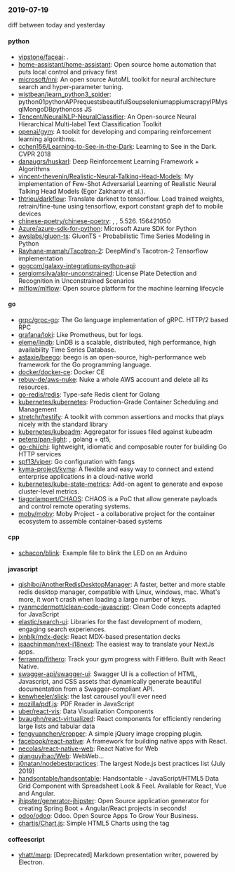 ### 2019-07-19
diff between today and yesterday

#### python
* [vipstone/faceai](https://github.com/vipstone/faceai): .
* [home-assistant/home-assistant](https://github.com/home-assistant/home-assistant):  Open source home automation that puts local control and privacy first
* [microsoft/nni](https://github.com/microsoft/nni): An open source AutoML toolkit for neural architecture search and hyper-parameter tuning.
* [wistbean/learn_python3_spider](https://github.com/wistbean/learn_python3_spider): python01pythonAPPrequestsbeautifulSoupseleniumappiumscrapyIPMysqlMongoDBpythoncss JS
* [Tencent/NeuralNLP-NeuralClassifier](https://github.com/Tencent/NeuralNLP-NeuralClassifier): An Open-source Neural Hierarchical Multi-label Text Classification Toolkit
* [openai/gym](https://github.com/openai/gym): A toolkit for developing and comparing reinforcement learning algorithms.
* [cchen156/Learning-to-See-in-the-Dark](https://github.com/cchen156/Learning-to-See-in-the-Dark): Learning to See in the Dark. CVPR 2018
* [danaugrs/huskarl](https://github.com/danaugrs/huskarl): Deep Reinforcement Learning Framework + Algorithms
* [vincent-thevenin/Realistic-Neural-Talking-Head-Models](https://github.com/vincent-thevenin/Realistic-Neural-Talking-Head-Models): My implementation of Few-Shot Adversarial Learning of Realistic Neural Talking Head Models (Egor Zakharov et al.).
* [thtrieu/darkflow](https://github.com/thtrieu/darkflow): Translate darknet to tensorflow. Load trained weights, retrain/fine-tune using tensorflow, export constant graph def to mobile devices
* [chinese-poetry/chinese-poetry](https://github.com/chinese-poetry/chinese-poetry): , , 5.526. 156421050
* [Azure/azure-sdk-for-python](https://github.com/Azure/azure-sdk-for-python): Microsoft Azure SDK for Python
* [awslabs/gluon-ts](https://github.com/awslabs/gluon-ts): GluonTS - Probabilistic Time Series Modeling in Python
* [Rayhane-mamah/Tacotron-2](https://github.com/Rayhane-mamah/Tacotron-2): DeepMind's Tacotron-2 Tensorflow implementation
* [gogcom/galaxy-integrations-python-api](https://github.com/gogcom/galaxy-integrations-python-api): 
* [sergiomsilva/alpr-unconstrained](https://github.com/sergiomsilva/alpr-unconstrained): License Plate Detection and Recognition in Unconstrained Scenarios
* [mlflow/mlflow](https://github.com/mlflow/mlflow): Open source platform for the machine learning lifecycle

#### go
* [grpc/grpc-go](https://github.com/grpc/grpc-go): The Go language implementation of gRPC. HTTP/2 based RPC
* [grafana/loki](https://github.com/grafana/loki): Like Prometheus, but for logs.
* [eleme/lindb](https://github.com/eleme/lindb): LinDB is a scalable, distributed, high performance, high availability Time Series Database.
* [astaxie/beego](https://github.com/astaxie/beego): beego is an open-source, high-performance web framework for the Go programming language.
* [docker/docker-ce](https://github.com/docker/docker-ce): Docker CE
* [rebuy-de/aws-nuke](https://github.com/rebuy-de/aws-nuke): Nuke a whole AWS account and delete all its resources.
* [go-redis/redis](https://github.com/go-redis/redis): Type-safe Redis client for Golang
* [kubernetes/kubernetes](https://github.com/kubernetes/kubernetes): Production-Grade Container Scheduling and Management
* [stretchr/testify](https://github.com/stretchr/testify): A toolkit with common assertions and mocks that plays nicely with the standard library
* [kubernetes/kubeadm](https://github.com/kubernetes/kubeadm): Aggregator for issues filed against kubeadm
* [peterq/pan-light](https://github.com/peterq/pan-light): , golang + qt5, 
* [go-chi/chi](https://github.com/go-chi/chi): lightweight, idiomatic and composable router for building Go HTTP services
* [spf13/viper](https://github.com/spf13/viper): Go configuration with fangs
* [kyma-project/kyma](https://github.com/kyma-project/kyma): A flexible and easy way to connect and extend enterprise applications in a cloud-native world
* [kubernetes/kube-state-metrics](https://github.com/kubernetes/kube-state-metrics): Add-on agent to generate and expose cluster-level metrics.
* [tiagorlampert/CHAOS](https://github.com/tiagorlampert/CHAOS):  CHAOS is a PoC that allow generate payloads and control remote operating systems.
* [moby/moby](https://github.com/moby/moby): Moby Project - a collaborative project for the container ecosystem to assemble container-based systems

#### cpp
* [schacon/blink](https://github.com/schacon/blink): Example file to blink the LED on an Arduino

#### javascript
* [qishibo/AnotherRedisDesktopManager](https://github.com/qishibo/AnotherRedisDesktopManager): A faster, better and more stable redis desktop manager, compatible with Linux, windows, mac. What's more, it won't crash when loading a large number of keys.
* [ryanmcdermott/clean-code-javascript](https://github.com/ryanmcdermott/clean-code-javascript):  Clean Code concepts adapted for JavaScript
* [elastic/search-ui](https://github.com/elastic/search-ui): Libraries for the fast development of modern, engaging search experiences.
* [jxnblk/mdx-deck](https://github.com/jxnblk/mdx-deck):  React MDX-based presentation decks
* [isaachinman/next-i18next](https://github.com/isaachinman/next-i18next): The easiest way to translate your NextJs apps.
* [ferrannp/fithero](https://github.com/ferrannp/fithero): Track your gym progress with FitHero. Built with React Native.
* [swagger-api/swagger-ui](https://github.com/swagger-api/swagger-ui): Swagger UI is a collection of HTML, Javascript, and CSS assets that dynamically generate beautiful documentation from a Swagger-compliant API.
* [kenwheeler/slick](https://github.com/kenwheeler/slick): the last carousel you'll ever need
* [mozilla/pdf.js](https://github.com/mozilla/pdf.js): PDF Reader in JavaScript
* [uber/react-vis](https://github.com/uber/react-vis): Data Visualization Components
* [bvaughn/react-virtualized](https://github.com/bvaughn/react-virtualized): React components for efficiently rendering large lists and tabular data
* [fengyuanchen/cropper](https://github.com/fengyuanchen/cropper): A simple jQuery image cropping plugin.
* [facebook/react-native](https://github.com/facebook/react-native): A framework for building native apps with React.
* [necolas/react-native-web](https://github.com/necolas/react-native-web): React Native for Web
* [qianguyihao/Web](https://github.com/qianguyihao/Web): WebWeb...
* [i0natan/nodebestpractices](https://github.com/i0natan/nodebestpractices):  The largest Node.js best practices list (July 2019)
* [handsontable/handsontable](https://github.com/handsontable/handsontable): Handsontable - JavaScript/HTML5 Data Grid Component with Spreadsheet Look & Feel. Available for React, Vue and Angular.
* [jhipster/generator-jhipster](https://github.com/jhipster/generator-jhipster): Open Source application generator for creating Spring Boot + Angular/React projects in seconds!
* [odoo/odoo](https://github.com/odoo/odoo): Odoo. Open Source Apps To Grow Your Business.
* [chartjs/Chart.js](https://github.com/chartjs/Chart.js): Simple HTML5 Charts using the <canvas> tag

#### coffeescript
* [yhatt/marp](https://github.com/yhatt/marp): [Deprecated] Markdown presentation writer, powered by Electron.
